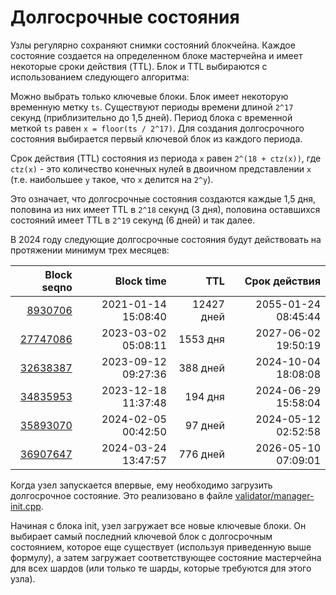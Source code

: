 # Долгосрочные состояния

Узлы регулярно сохраняют снимки состояний блокчейна. Каждое состояние создается на определенном блоке мастерчейна и имеет некоторые сроки действия (TTL). Блок и TTL выбираются с использованием следующего алгоритма:

Можно выбрать только ключевые блоки. Блок имеет некоторую временную метку `ts`. Существуют периоды времени длиной `2^17` секунд (приблизительно до 1,5 дней). Период блока с временной меткой `ts` равен `x = floor(ts / 2^17)`. Для создания долгосрочного состояния выбирается первый ключевой блок из каждого периода.

Срок действия (TTL) состояния из периода `x` равен `2^(18 + ctz(x))`, где `ctz(x)` - это количество конечных нулей в двоичном представлении `x` (т.е. наибольшее `y` такое, что `x` делится на `2^y`).

Это означает, что долгосрочные состояния создаются каждые 1,5 дня, половина из них имеет TTL в `2^18` секунд (3 дня), половина оставшихся состояний имеет TTL в `2^19` секунд (6 дней) и так далее.

В 2024 году следующие долгосрочные состояния будут действовать на протяжении минимум трех месяцев:

|                                                                                              Block seqno |                                          Block time |        TTL |                                       Срок действия |
| -------------------------------------------------------------------------------------------------------: | --------------------------------------------------: | ---------: | --------------------------------------------------: |
|   [8930706](https://explorer.toncoin.org/search?workchain=-1\\&shard=8000000000000000\\&seqno=8930706) | 2021-01-14 15:08:40 | 12427 дней | 2055-01-24 08:45:44 |
| [27747086](https://explorer.toncoin.org/search?workchain=-1\\&shard=8000000000000000\\&seqno=27747086) | 2023-03-02 05:08:11 |   1553 дня | 2027-06-02 19:50:19 |
| [32638387](https://explorer.toncoin.org/search?workchain=-1\\&shard=8000000000000000\\&seqno=32638387) | 2023-09-12 09:27:36 |   388 дней | 2024-10-04 18:08:08 |
| [34835953](https://explorer.toncoin.org/search?workchain=-1\\&shard=8000000000000000\\&seqno=34835953) | 2023-12-18 11:37:48 |    194 дня | 2024-06-29 15:58:04 |
| [35893070](https://explorer.toncoin.org/search?workchain=-1\\&shard=8000000000000000\\&seqno=35893070) | 2024-02-05 00:42:50 |    97 дней | 2024-05-12 02:52:58 |
| [36907647](https://explorer.toncoin.org/search?workchain=-1\\&shard=8000000000000000\\&seqno=36907647) | 2024-03-24 13:47:57 |   776 дней | 2026-05-10 07:09:01 |

Когда узел запускается впервые, ему необходимо загрузить долгосрочное состояние. Это реализовано в файле [validator/manager-init.cpp](https://github.com/ton-blockchain/ton/blob/master/validator/manager-init.cpp).

Начиная с блока init, узел загружает все новые ключевые блоки. Он выбирает самый последний ключевой блок с долгосрочным состоянием, которое еще существует (используя приведенную выше формулу), а затем загружает соответствующее состояние мастерчейна для всех шардов (или только те шарды, которые требуются для этого узла).
